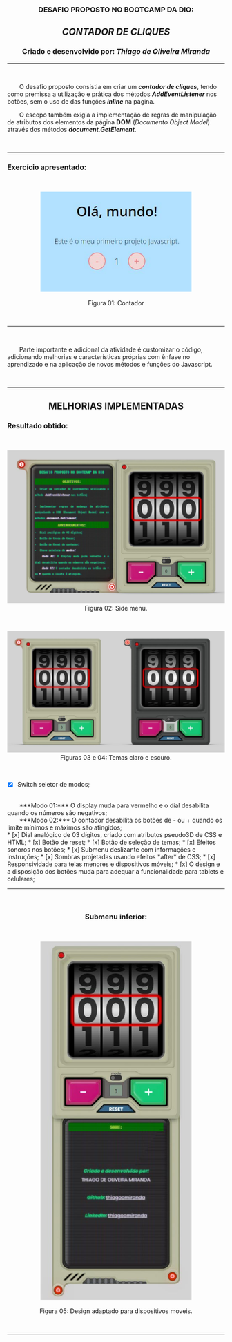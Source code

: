 <center >

### **DESAFIO PROPOSTO NO BOOTCAMP DA DIO:**

</center>

<h2 align="center" color="red" >

***CONTADOR DE CLIQUES***

</h2>

<h3 align="center">

**Criado e desenvolvido por:** *Thiago de Oliveira Miranda*

</h3>

***

<br>

&emsp;&emsp;O desafio proposto consistia em criar um ***contador de cliques***, tendo como premissa a utilização e prática dos métodos ***AddEventListener*** nos botôes, sem o uso de das funções ***inline*** na página. 

&emsp;&emsp;O escopo também exigia a implementação de regras de manipulação de atributos dos elementos da página **DOM** (*Documento Object Model*) através dos métodos ***document.GetElement***.

<br>

***

### **Exercício apresentado:**

<br>

<p align="center"><img width="350" src="./assets/src/ref.jpg"/>

<p align="center">Figura 01: Contador</p>


</p>

<br>

***

<br>

&emsp;&emsp;Parte importante e adicional da atividade é customizar o código, adicionando melhorias e características próprias com ênfase no aprendizado e na aplicação de novos métodos e funções do Javascript.

<br>

***

<h2 align="center">

  **MELHORIAS IMPLEMENTADAS**

</h2>

### **Resultado obtido:**

<br>

<p align="center"><img width="700" src="./assets/src/resultado1.jpg"/>Figura 02: Side menu.</p>

<br>

<p align="center"><img width="700" src="./assets/src/resultado2.jpg"/>Figuras 03 e 04: Temas claro e escuro.</p>              

<br>

* [x]  Switch seletor de modos;
<br>
&emsp;&emsp;***Modo 01:*** O display muda para vermelho e o dial desabilita quando os números são negativos;
<br>
&emsp;&emsp;***Modo 02:*** O contador desabilita os botões de - ou + quando os limite mínimos e máximos são atingidos;
<br>
* [x]  Dial analógico de 03 dígitos, criado com atributos pseudo3D de CSS e HTML;           
* [x]  Botão de reset;
* [x]  Botão de seleção de temas;
* [x]  Efeitos sonoros nos botões;
* [x]  Submenu deslizante com informações e instruções;
* [x]  Sombras projetadas usando efeitos *after* de CSS;
* [x]  Responsividade para telas menores e dispositivos móveis;
* [x]  O design e a disposição dos botões muda para adequar a funcionalidade para tablets e celulares;
<br>

***

<br>

<center>

### **Submenu inferior:**

</center>

<br>

<p align="center"><img width="350" src="./assets/src/resultado3.jpg"/>

<p align="center">Figura 05: Design adaptado para dispositivos moveis.</p>

</p>              

<br>

***